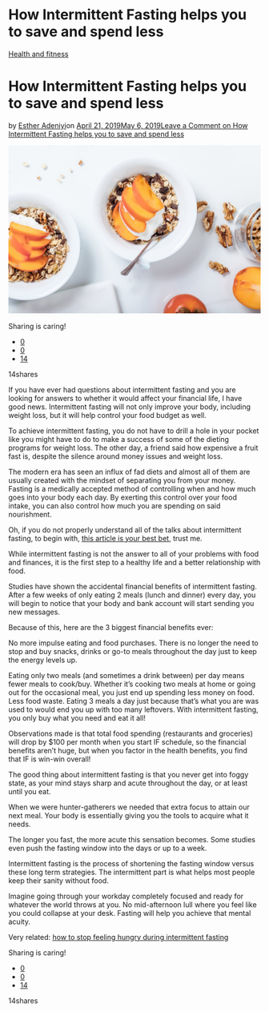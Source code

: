# How Intermittent Fasting helps you to save and spend less

[Health and fitness](https://estheradeniyi.com/category/health-and-fitness/)
# How Intermittent Fasting helps you to save and spend less

by [Esther Adeniyi](https://estheradeniyi.com/author/esther-adeniyi/)on [April 21, 2019May 6, 2019](https://estheradeniyi.com/how-intermittent-fasting-helps-you-to-save-and-spend-less/)[Leave a Comment on How Intermittent Fasting helps you to save and spend less](https://estheradeniyi.com/how-intermittent-fasting-helps-you-to-save-and-spend-less/#respond)

![intermittent fasting and financial life](images\intermittent-fasting-and-financial-life.jpeg)

Sharing is caring!

- [0](https://www.facebook.com/sharer/sharer.php?u=https%3A%2F%2Festheradeniyi.com%2Fhow-intermittent-fasting-helps-you-to-save-and-spend-less%2F&amp;t=How%20Intermittent%20Fasting%20helps%20you%20to%20save%20and%20spend%20less)
- [0](https://twitter.com/intent/tweet?text=How%20Intermittent%20Fasting%20helps%20you%20to%20save%20and%20spend%20less&amp;url=https%3A%2F%2Festheradeniyi.com%2Fhow-intermittent-fasting-helps-you-to-save-and-spend-less%2F)
- [14](#)

14shares

If you have ever had questions about intermittent fasting and you are looking for answers to whether it would affect your financial life, I have good news. Intermittent fasting will not only improve your body, including weight loss, but it will help control your food budget as well.

To achieve intermittent fasting, you do not have to drill a hole in your pocket like you might have to do to make a success of some of the dieting programs for weight loss. The other day, a friend said how expensive a fruit fast is, despite the silence around money issues and weight loss.

The modern era has seen an influx of fad diets and almost all of them are usually created with the mindset of separating you from your money. Fasting is a medically accepted method of controlling when and how much goes into your body each day. By exerting this control over your food intake, you can also control how much you are spending on said nourishment.

Oh, if you do not properly understand all of the talks about intermittent fasting, to begin with, [this article is your best bet](https://estheradeniyi.com/intermittent-fasting-to-lose-belly-fat/), trust me.

While intermittent fasting is not the answer to all of your problems with food and finances, it is the first step to a healthy life and a better relationship with food.

Studies have shown the accidental financial benefits of intermittent fasting. After a few weeks of only eating 2 meals (lunch and dinner) every day, you will begin to notice that your body and bank account will start sending you new messages.

Because of this, here are the 3 biggest financial benefits ever:

No more impulse eating and food purchases. There is no longer the need to stop and buy snacks, drinks or go-to meals throughout the day just to keep the energy levels up.

Eating only two meals (and sometimes a drink between) per day means fewer meals to cook/buy. Whether it&#x2019;s cooking two meals at home or going out for the occasional meal, you just end up spending less money on food.
 Less food waste. Eating 3 meals a day just because that&#x2019;s what you are was used to would end you up with too many leftovers. With intermittent fasting, you only buy what you need and eat it all!

Observations made is that total food spending (restaurants and groceries) will drop by $100 per month when you start IF schedule, so the financial benefits aren&#x2019;t huge, but when you factor in the health benefits, you find that IF is win-win overall!

The good thing about intermittent fasting is that you never get into foggy state, as your mind stays sharp and acute throughout the day, or at least until you eat.

When we were hunter-gatherers we needed that extra focus to attain our next meal. Your body is essentially giving you the tools to acquire what it needs.

The longer you fast, the more acute this sensation becomes. Some studies even push the fasting window into the days or up to a week.

Intermittent fasting is the process of shortening the fasting window versus these long term strategies. The intermittent part is what helps most people keep their sanity without food.

Imagine going through your workday completely focused and ready for whatever the world throws at you. No mid-afternoon lull where you feel like you could collapse at your desk. Fasting will help you achieve that mental acuity.

Very related: [how to stop feeling hungry during intermittent fasting](https://estheradeniyi.com/curb-hunger-during-intermittent-fasting/)

Sharing is caring!

- [0](https://www.facebook.com/sharer/sharer.php?u=https%3A%2F%2Festheradeniyi.com%2Fhow-intermittent-fasting-helps-you-to-save-and-spend-less%2F&amp;t=How%20Intermittent%20Fasting%20helps%20you%20to%20save%20and%20spend%20less)
- [0](https://twitter.com/intent/tweet?text=How%20Intermittent%20Fasting%20helps%20you%20to%20save%20and%20spend%20less&amp;url=https%3A%2F%2Festheradeniyi.com%2Fhow-intermittent-fasting-helps-you-to-save-and-spend-less%2F)
- [14](#)

14shares